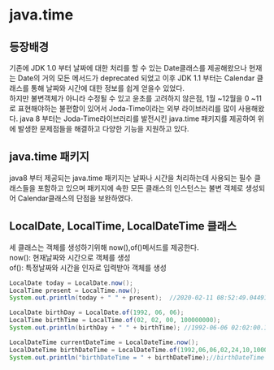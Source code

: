 # java.time 

## 등장배경
기존에 JDK 1.0 부터 날짜에 대한 처리를 할 수 있는 Date클래스를 제공해왔으나 현재는 Date의 거의 모든 메서드가 deprecated 되었고 이후 JDK 1.1 부터는 Calendar 클래스를 통해 날짜와 시간에 대한 정보를 쉽게 얻을수 있었다.  
하지만 불변객체가 아니라 수정될 수 있고 윤초를 고려하지 않은점, 1월 ~12월을 0 ~11로 표현해야하는 불편함이 있어서 Joda-Time이라는 외부 라이브러리를 많이 사용해왔다.
java 8 부터는 Joda-Time라이브러리를 발전시킨 java.time 패키지를 제공하여 위에 발생한 문제점들을 해결하고 다양한 기능을 지원하고 있다.

## java.time 패키지
java8 부터 제공되는 java.time 패키지는 날짜나 시간을 처리하는데 사용되는 필수 클래스들을 포함하고 있으며 패키지에 속한 모든 클래스의 인스턴스는 불변 객체로 생성되어 Calendar클래스의 단점을 보완하였다.  

## LocalDate, LocalTime, LocalDateTime 클래스
세 클래스는 객체를 생성하기위해 now(),of()메서드를 제공한다.  
now(): 현재날짜와 시간으로 객체를 생성  
of(): 특정날짜와 시간을 인자로 입력받아 객체를 생성
~~~ java
LocalDate today = LocalDate.now();
LocalTime present = LocalTime.now();
System.out.println(today + " " + present);  //2020-02-11 08:52:49.044916

LocalDate birthDay = LocalDate.of(1992, 06, 06);
LocalTime birthTime = LocalTime.of(02, 02, 00, 100000000);
System.out.println(birthDay + " " + birthTime); //1992-06-06 02:02:00.100

LocalDateTime currentDateTime = LocalDateTime.now();
LocalDateTime birthDateTime = LocalDateTime.of(1992,06,06,02,24,10,100000000);
System.out.println("birthDateTime = " + birthDateTime);//birthDateTime = 1992-06-06T02:24:10.100
~~~


